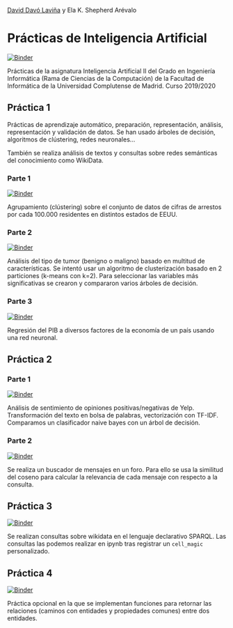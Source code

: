 [David Davó Laviña](https://ddavo.me) y Ela K. Shepherd Arévalo

# Prácticas de Inteligencia Artificial
[![Binder](https://mybinder.org/badge_logo.svg)](https://mybinder.org/v2/gl/daviddavo%2F19ia/HEAD)

Prácticas de la asignatura Inteligencia Artificial II del Grado en Ingeniería Informática (Rama de Ciencias de la Computación) de la Facultad de Informática de la Universidad Complutense de Madrid. Curso 2019/2020

## Práctica 1

Prácticas de aprendizaje automático, preparación, representación, análisis, representación y validación de datos. Se han usado árboles de decisión, algoritmos de clústering, redes neuronales...

También se realiza análisis de textos y consultas sobre redes semánticas del conocimiento como WikiData.

### Parte 1
[![Binder](https://mybinder.org/badge_logo.svg)](https://mybinder.org/v2/gl/daviddavo%2F19ia/HEAD?filepath=Practica1%2FP1P1_IA2.ipynb)

Agrupamiento (clústering) sobre el conjunto de datos de cifras de arrestos por cada 100.000 residentes en distintos estados de EEUU.

### Parte 2
[![Binder](https://mybinder.org/badge_logo.svg)](https://mybinder.org/v2/gl/daviddavo%2F19ia/HEAD?filepath=Practica1%2FP1P2_IA2.ipynb)

Análisis del tipo de tumor (benigno o maligno) basado en multitud de características. Se intentó usar un algoritmo de clusterización basado en 2 particiones (k-means con k=2). Para  seleccionar las variables más significativas se crearon y compararon varios árboles de decisión.

### Parte 3
[![Binder](https://mybinder.org/badge_logo.svg)](https://mybinder.org/v2/gl/daviddavo%2F19ia/HEAD?filepath=Practica1%2FP1P3_IA2.ipynb)

Regresión del PIB a diversos factores de la economía de un país usando una red neuronal.

## Práctica 2

### Parte 1
[![Binder](https://mybinder.org/badge_logo.svg)](https://mybinder.org/v2/gl/daviddavo%2F19ia/HEAD?filepath=Practica2%2FP2P1_IA.ipynb)

Análisis de sentimiento de opiniones positivas/negativas de Yelp. Transformación del texto en bolsa de palabras, vectorización con TF-IDF. Comparamos un clasificador naive bayes con un árbol de decisión.

### Parte 2
[![Binder](https://mybinder.org/badge_logo.svg)](https://mybinder.org/v2/gl/daviddavo%2F19ia/HEAD?filepath=Practica2%2FP2P2_IA.ipynb)

Se realiza un buscador de mensajes en un foro. Para ello se usa la similitud del coseno para calcular la relevancia de cada mensaje con respecto a la consulta.


## Práctica 3
[![Binder](https://mybinder.org/badge_logo.svg)](https://mybinder.org/v2/gl/daviddavo%2F19ia/HEAD?filepath=Practica3%2FP3IA.ipynb)

Se realizan consultas sobre wikidata en el lenguaje declarativo SPARQL. Las consultas las podemos realizar en ipynb tras registrar un `cell_magic` personalizado.

## Práctica 4
[![Binder](https://mybinder.org/badge_logo.svg)](https://mybinder.org/v2/gl/daviddavo%2F19ia/HEAD?filepath=Practica4%2FP4_IA.ipynb)

Práctica opcional en la que se implementan funciones para retornar las relaciones (caminos con entidades y propiedades comunes) entre dos entidades.